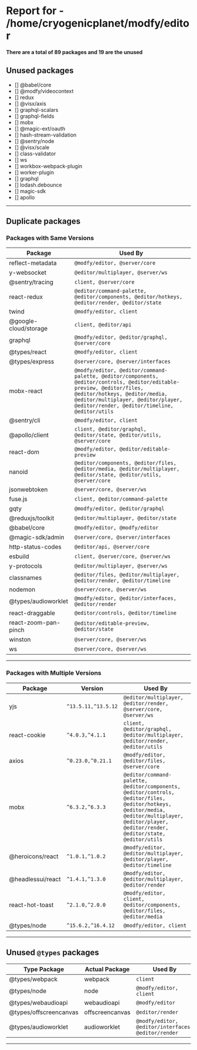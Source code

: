 # Report for - /home/cryogenicplanet/modfy/editor
**There are a total of 89 packages and 19 are the unused**
## Unused packages 

- [] @babel/core
- [] @modfy/videocontext
- [] redux
- [] @visx/axis
- [] graphql-scalars
- [] graphql-fields
- [] mobx
- [] @magic-ext/oauth
- [] hash-stream-validation
- [] @sentry/node
- [] @visx/scale
- [] class-validator
- [] ws
- [] workbox-webpack-plugin
- [] worker-plugin
- [] graphql
- [] lodash.debounce
- [] magic-sdk
- [] apollo

---
## Duplicate packages
### Packages with Same Versions
| Package  | Used By |
| ----------- | ----------- |
| reflect-metadata | `@modfy/editor, @server/core` | 
| y-websocket | `@editor/multiplayer, @server/ws` | 
| @sentry/tracing | `client, @server/core` | 
| react-redux | `@editor/command-palette, @editor/components, @editor/hotkeys, @editor/render, @editor/state` | 
| twind | `@modfy/editor, client` | 
| @google-cloud/storage | `client, @editor/api` | 
| graphql | `@modfy/editor, @editor/graphql, @server/core` | 
| @types/react | `@modfy/editor, client` | 
| @types/express | `@server/core, @server/interfaces` | 
| mobx-react | `@modfy/editor, @editor/command-palette, @editor/components, @editor/controls, @editor/editable-preview, @editor/files, @editor/hotkeys, @editor/media, @editor/multiplayer, @editor/player, @editor/render, @editor/timeline, @editor/utils` | 
| @sentry/cli | `@modfy/editor, client` | 
| @apollo/client | `client, @editor/graphql, @editor/state, @editor/utils, @server/core` | 
| react-dom | `@modfy/editor, @editor/editable-preview` | 
| nanoid | `@editor/components, @editor/files, @editor/media, @editor/multiplayer, @editor/state, @editor/utils, @server/core` | 
| jsonwebtoken | `@server/core, @server/ws` | 
| fuse.js | `client, @editor/command-palette` | 
| gqty | `@modfy/editor, @editor/graphql` | 
| @reduxjs/toolkit | `@editor/multiplayer, @editor/state` | 
| @babel/core | `@modfy/editor, @modfy/editor` | 
| @magic-sdk/admin | `@server/core, @server/interfaces` | 
| http-status-codes | `@editor/api, @server/core` | 
| esbuild | `client, @server/core, @server/ws` | 
| y-protocols | `@editor/multiplayer, @server/ws` | 
| classnames | `@editor/files, @editor/multiplayer, @editor/render, @editor/timeline` | 
| nodemon | `@server/core, @server/ws` | 
| @types/audioworklet | `@modfy/editor, @editor/interfaces, @editor/render` | 
| react-draggable | `@editor/controls, @editor/timeline` | 
| react-zoom-pan-pinch | `@editor/editable-preview, @editor/state` | 
| winston | `@server/core, @server/ws` | 
| ws | `@server/core, @server/ws` | 
---
### Packages with Multiple Versions
| Package  | Version | Used By
| ----------- | ----------- | ----------- |
| yjs | `^13.5.11,^13.5.12` | `@editor/multiplayer, @editor/render, @server/core, @server/ws` | 
| react-cookie | `^4.0.3,^4.1.1` | `client, @editor/graphql, @editor/multiplayer, @editor/render, @editor/utils` | 
| axios | `^0.23.0,^0.21.1` | `@modfy/editor, @editor/files, @server/core` | 
| mobx | `^6.3.2,^6.3.3` | `@editor/command-palette, @editor/components, @editor/controls, @editor/files, @editor/hotkeys, @editor/media, @editor/multiplayer, @editor/player, @editor/render, @editor/state, @editor/utils` | 
| @heroicons/react | `^1.0.1,^1.0.2` | `@modfy/editor, @editor/multiplayer, @editor/player, @editor/timeline` | 
| @headlessui/react | `^1.4.1,^1.3.0` | `@modfy/editor, @editor/multiplayer, @editor/render` | 
| react-hot-toast | `^2.1.0,^2.0.0` | `@modfy/editor, client, @editor/components, @editor/files, @editor/media` | 
| @types/node | `^15.6.2,^16.4.12` | `@modfy/editor, client` | 
---
## Unused `@types` packages
| Type Package  | Actual Package | Used By |
| ----------- | ----------- | ----------- |
| @types/webpack | webpack | `client` | 
| @types/node | node | `@modfy/editor, client` | 
| @types/webaudioapi | webaudioapi | `@modfy/editor` | 
| @types/offscreencanvas | offscreencanvas | `@editor/render` | 
| @types/audioworklet | audioworklet | `@modfy/editor, @editor/interfaces, @editor/render` | 
---
